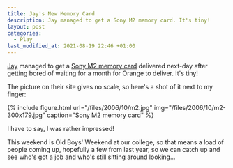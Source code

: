 ```yaml
---
title: Jay's New Memory Card
description: Jay managed to get a Sony M2 memory card. It's tiny!
layout: post
categories:
  - Play
last_modified_at: 2021-08-19 22:46 +01:00
---
```

[Jay](https://pictures.scholesmafia.co.uk/index.php/?profile=31) managed to get a [Sony M2 memory card](http://sony.co.uk/view/ShowProduct.action?product=MSA1GA) delivered next-day after getting bored of waiting for a month for Orange to deliver. It's tiny!

The picture on their site gives no scale, so here's a shot of it next to my finger:

{% include figure.html url="/files/2006/10/m2.jpg" img="/files/2006/10/m2-300x179.jpg" caption="Sony M2 memory card" %}

I have to say, I was rather impressed!

This weekend is Old Boys' Weekend at our college, so that means a load of people coming up, hopefully a few from last year, so we can catch up and see who's got a job and who's still sitting around looking...
